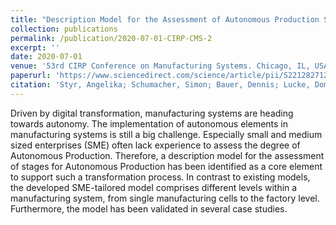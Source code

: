 ```yaml
---
title: "Description Model for the Assessment of Autonomous Production Stages"
collection: publications
permalink: /publication/2020-07-01-CIRP-CMS-2
excerpt: ''
date: 2020-07-01
venue: '53rd CIRP Conference on Manufacturing Systems. Chicago, IL, USA'
paperurl: 'https://www.sciencedirect.com/science/article/pii/S2212827120306521'
citation: 'Styr, Angelika; Schumacher, Simon; Bauer, Dennis; Lucke, Dominik; Bauernhansl, Thomas (2020). &quot;Description Model for the Assessment of Autonomous Production Stages.&quot; <i>Procedia CIRP 93</i>. (2020), p. 353-358.'
---
```


Driven by digital transformation, manufacturing systems are heading towards autonomy. The implementation of autonomous elements in manufacturing systems is still a big challenge. Especially small and medium sized enterprises (SME) often lack experience to assess the degree of Autonomous Production. Therefore, a description model for the assessment of stages for Autonomous Production has been identified as a core element to support such a transformation process. In contrast to existing models, the developed SME-tailored model comprises different levels within a manufacturing system, from single manufacturing cells to the factory level. Furthermore, the model has been validated in several case studies.
